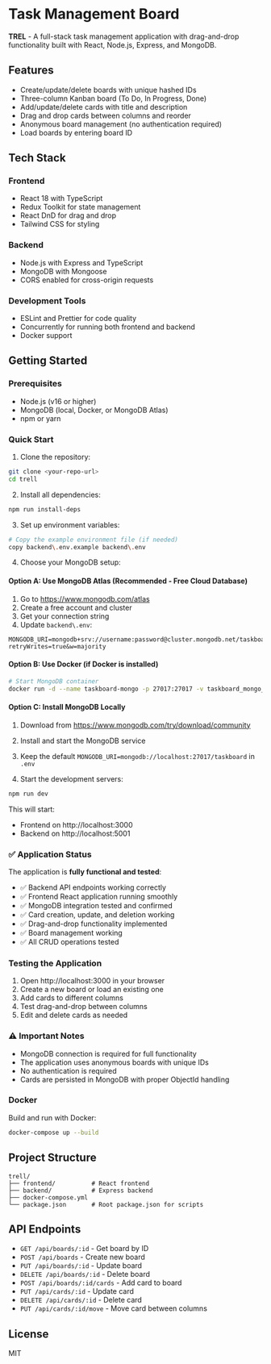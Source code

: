 # Task Management Board

<b>TREL</b> - A full-stack task management application with drag-and-drop functionality built with React, Node.js, Express, and MongoDB.

## Features

- Create/update/delete boards with unique hashed IDs
- Three-column Kanban board (To Do, In Progress, Done)
- Add/update/delete cards with title and description
- Drag and drop cards between columns and reorder
- Anonymous board management (no authentication required)
- Load boards by entering board ID

## Tech Stack

### Frontend
- React 18 with TypeScript
- Redux Toolkit for state management
- React DnD for drag and drop
- Tailwind CSS for styling

### Backend
- Node.js with Express and TypeScript
- MongoDB with Mongoose
- CORS enabled for cross-origin requests

### Development Tools
- ESLint and Prettier for code quality
- Concurrently for running both frontend and backend
- Docker support

## Getting Started

### Prerequisites
- Node.js (v16 or higher)
- MongoDB (local, Docker, or MongoDB Atlas)
- npm or yarn

### Quick Start

1. Clone the repository:
```bash
git clone <your-repo-url>
cd trell
```

2. Install all dependencies:
```bash
npm run install-deps
```

3. Set up environment variables:
```bash
# Copy the example environment file (if needed)
copy backend\.env.example backend\.env
```

4. Choose your MongoDB setup:

#### Option A: Use MongoDB Atlas (Recommended - Free Cloud Database)
1. Go to https://www.mongodb.com/atlas
2. Create a free account and cluster
3. Get your connection string
4. Update `backend\.env`:
```
MONGODB_URI=mongodb+srv://username:password@cluster.mongodb.net/taskboard?retryWrites=true&w=majority
```

#### Option B: Use Docker (if Docker is installed)
```bash
# Start MongoDB container
docker run -d --name taskboard-mongo -p 27017:27017 -v taskboard_mongo_data:/data/db mongo:7
```

#### Option C: Install MongoDB Locally
1. Download from https://www.mongodb.com/try/download/community
2. Install and start the MongoDB service
3. Keep the default `MONGODB_URI=mongodb://localhost:27017/taskboard` in `.env`

5. Start the development servers:
```bash
npm run dev
```

This will start:
- Frontend on http://localhost:3000
- Backend on http://localhost:5001

### ✅ Application Status
The application is **fully functional and tested**:
- ✅ Backend API endpoints working correctly
- ✅ Frontend React application running smoothly
- ✅ MongoDB integration tested and confirmed
- ✅ Card creation, update, and deletion working
- ✅ Drag-and-drop functionality implemented
- ✅ Board management working
- ✅ All CRUD operations tested

### Testing the Application
1. Open http://localhost:3000 in your browser
2. Create a new board or load an existing one
3. Add cards to different columns
4. Test drag-and-drop between columns
5. Edit and delete cards as needed

### ⚠️ Important Notes
- MongoDB connection is required for full functionality
- The application uses anonymous boards with unique IDs
- No authentication is required
- Cards are persisted in MongoDB with proper ObjectId handling

### Docker

Build and run with Docker:
```bash
docker-compose up --build
```

## Project Structure

```
trell/
├── frontend/          # React frontend
├── backend/           # Express backend
├── docker-compose.yml
└── package.json       # Root package.json for scripts
```

## API Endpoints

- `GET /api/boards/:id` - Get board by ID
- `POST /api/boards` - Create new board
- `PUT /api/boards/:id` - Update board
- `DELETE /api/boards/:id` - Delete board
- `POST /api/boards/:id/cards` - Add card to board
- `PUT /api/cards/:id` - Update card
- `DELETE /api/cards/:id` - Delete card
- `PUT /api/cards/:id/move` - Move card between columns

## License

MIT
